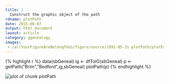 ```yaml
---
title: |
  Construct the graphic object of the path
rdname: plotPath
date: 2015-06-07
output: html_document
layout: article
category: ggenealogy
images:
 - /allYourFigureAreBelongToUs/figure/source/1991-05-31-plotPath/plotPath-1.png
---
```





{% highlight r %}
data(sbGeneal)
ig <- dfToIG(sbGeneal)
p <- getPath("Brim","Bedford",ig,sbGeneal)
plotPath(p)
{% endhighlight %}

![plot of chunk plotPath](/allYourFigureAreBelongToUs/figure/source/1991-05-31-plotPath/plotPath-1.png) 